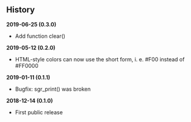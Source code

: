 History
-------

**2019-06-25 (0.3.0)**
 - Add function clear()

**2019-05-12 (0.2.0)**
 - HTML-style colors can now use the short form,
   i. e. #F00 instead of #FF0000

**2019-01-11 (0.1.1)**
 - Bugfix: sgr_print() was broken

**2018-12-14 (0.1.0)**
 - First public release

